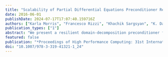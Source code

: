 ```yaml
---
title: "Scalability of Partial Differential Equations Preconditioner Resilient to Soft and Hard Faults"
date: 2016-06-01
publishDate: 2024-07-17T17:07:40.159716Z
authors: ["Karla Morris", "Francesco Rizzi", "Khachik Sargsyan", "K. Dahlgren", "Paul Mycek", "Cosmin Safta", "Olivier Le Maître", "Omar Knio", "Bert Debusschere"]
publication_types: ["1"]
abstract: "We present a resilient domain-decomposition preconditioner for partial differential equations (PDEs). The algorithm reformulates the PDE as a sampling problem, followed by a solution update through data manipulation that is resilient to both soft and hard faults. We discuss an implementation based on a server-client model where all state information is held by the servers, while clients are designed solely as computational units. Servers are assumed to be “sandboxed”, while no assumption is made on the reliability of the clients. We explore the scalability of the algorithm up to ∼12k cores, build an SST/macro skeleton to extrapolate to ~50k cores, and show the resilience under simulated hard and soft faults for a 2D linear Poisson equation."
featured: false
publication: "*Proceedings of High Performance Computing: 31st International Conference, ISC High Performance 2016, Frankfurt, Germany, June 19-23, 2016*"
doi: "10.1007/978-3-319-41321-1_24"
---
```



